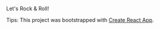 Let's Rock & Roll!

Tips: This project was bootstrapped with [Create React App](https://github.com/facebookincubator/create-react-app).
